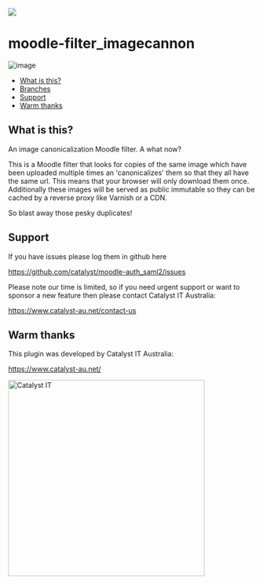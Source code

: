 <a href="https://travis-ci.org/catalyst/moodle-filter_imagecannon">
<img src="https://travis-ci.org/catalyst/moodle-filter_imagecannon.svg?branch=master">
</a>


# moodle-filter_imagecannon

![image](https://user-images.githubusercontent.com/187449/84968362-a401ab80-b159-11ea-8b03-f708a323bc19.png)

* [What is this?](#what-is-this)
* [Branches](#branches)
* [Support](#support)
* [Warm thanks](#warm-thanks)

What is this?
-------------

An image canonicalization Moodle filter. A what now?

This is a Moodle filter that looks for copies of the same image which have been uploaded multiple times an 'canonicalizes' them so that they all have the same url. This means that your browser will only download them once. Additionally these images will be served as public immutable so they can be cached by a reverse proxy like Varnish or a CDN.

So blast away those pesky duplicates!


Support
-------

If you have issues please log them in github here

https://github.com/catalyst/moodle-auth_saml2/issues

Please note our time is limited, so if you need urgent support or want to
sponsor a new feature then please contact Catalyst IT Australia:

https://www.catalyst-au.net/contact-us

Warm thanks
-----------

This plugin was developed by Catalyst IT Australia:

https://www.catalyst-au.net/

<img alt="Catalyst IT" src="https://cdn.rawgit.com/CatalystIT-AU/moodle-auth_saml2/master/pix/catalyst-logo.svg" width="400">
